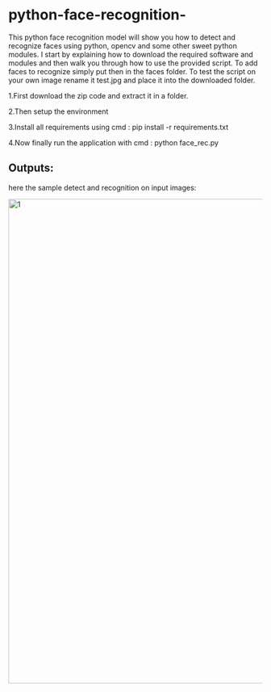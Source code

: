 # python-face-recognition-
This python face recognition model will show you how to detect and recognize faces using python, opencv and some other sweet python modules. I start by explaining how to download the required software and modules and then walk you through how to use the provided script. To add faces to recognize simply put then in the faces folder. To test the script on your own image rename it test.jpg and place it into the downloaded folder.

1.First download the zip code and extract it in a folder.

2.Then setup the environment

3.Install all requirements using cmd : pip install -r requirements.txt

4.Now finally run the application with cmd : python face_rec.py

## Outputs:

 here the sample detect and recognition on input images:
 
 <img width="960" alt="1" src="https://user-images.githubusercontent.com/76062756/141056064-2228094a-c46e-4b9a-a555-8a47aa73c135.png">
